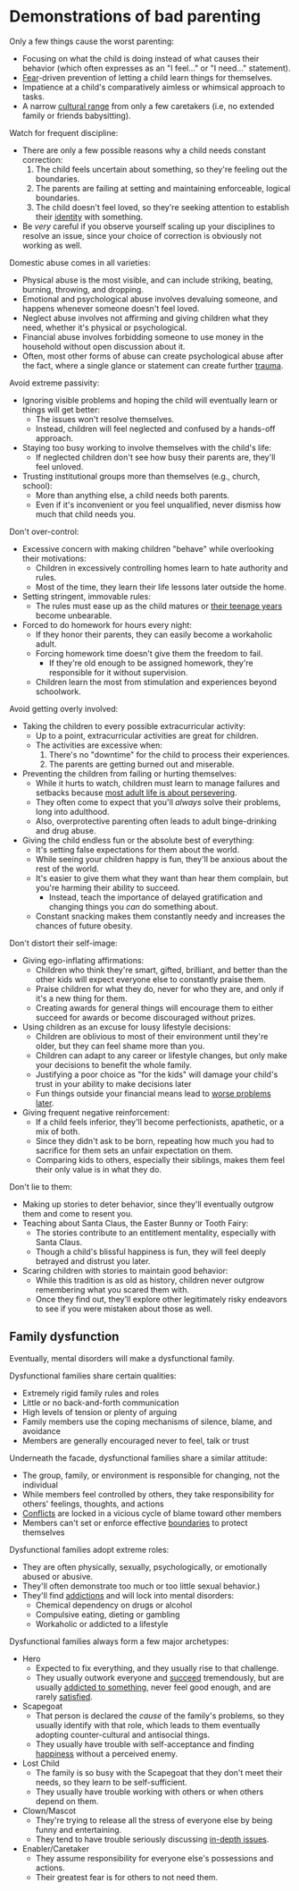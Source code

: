 
# Demonstrations of bad parenting

Only a few things cause the worst parenting:

- Focusing on what the child is doing instead of what causes their behavior (which often expresses as an "I feel..." or "I need..." statement).
- [Fear](mind-feelings-fear.md)-driven prevention of letting a child learn things for themselves.
- Impatience at a child's comparatively aimless or whimsical approach to tasks.
- A narrow [cultural range](people-culture.md) from only a few caretakers (i.e, no extended family or friends babysitting).

Watch for frequent discipline:

- There are only a few possible reasons why a child needs constant correction:
  1. The child feels uncertain about something, so they're feeling out the boundaries.
  2. The parents are failing at setting and maintaining enforceable, logical boundaries.
  3. The child doesn't feel loved, so they're seeking attention to establish their [identity](identity.md) with something.
- Be *very* careful if you observe yourself scaling up your disciplines to resolve an issue, since your choice of correction is obviously not working as well.

Domestic abuse comes in all varieties:

- Physical abuse is the most visible, and can include striking, beating, burning, throwing, and dropping.
- Emotional and psychological abuse involves devaluing someone, and happens whenever someone doesn't feel loved.
- Neglect abuse involves not affirming and giving children what they need, whether it's physical or psychological.
- Financial abuse involves forbidding someone to use money in the household without open discussion about it.
- Often, most other forms of abuse can create psychological abuse after the fact, where a single glance or statement can create further [trauma](hardship-ptsd.md).

Avoid extreme passivity:

- Ignoring visible problems and hoping the child will eventually learn or things will get better:
  - The issues won't resolve themselves.
  - Instead, children will feel neglected and confused by a hands-off approach.
- Staying too busy working to involve themselves with the child's life:
  - If neglected children don't see how busy their parents are, they'll feel unloved.
- Trusting institutional groups more than themselves (e.g., church, school):
  - More than anything else, a child needs both parents.
  - Even if it's inconvenient or you feel unqualified, never dismiss how much that child needs you.

Don't over-control:

- Excessive concern with making children "behave" while overlooking their motivations:
  - Children in excessively controlling homes learn to hate authority and rules.
  - Most of the time, they learn their life lessons later outside the home.
- Setting stringent, immovable rules:
  - The rules must ease up as the child matures or [their teenage years](parenting-3_teenagers.md) become unbearable.
- Forced to do homework for hours every night:
  - If they honor their parents, they can easily become a workaholic adult.
  - Forcing homework time doesn't give them the freedom to fail.
    - If they're old enough to be assigned homework, they're responsible for it without supervision.
  - Children learn the most from stimulation and experiences beyond schoolwork.

Avoid getting overly involved:

- Taking the children to every possible extracurricular activity:
  - Up to a point, extracurricular activities are great for children.
  - The activities are excessive when:
    1. There's no "downtime" for the child to process their experiences.
    2. The parents are getting burned out and miserable.
- Preventing the children from failing or hurting themselves:
  - While it hurts to watch, children must learn to manage failures and setbacks because [most adult life is about persevering](success-5_persevering.md).
  - They often come to expect that you'll *always* solve their problems, long into adulthood.
  - Also, overprotective parenting often leads to adult binge-drinking and drug abuse.
- Giving the child endless fun or the absolute best of everything:
  - It's setting false expectations for them about the world.
  - While seeing your children happy is fun, they'll be anxious about the rest of the world.
  - It's easier to give them what they want than hear them complain, but you're harming their ability to succeed.
    - Instead, teach the importance of delayed gratification and changing things you *can* do something about.
  - Constant snacking makes them constantly needy and increases the chances of future obesity.

Don't distort their self-image:

- Giving ego-inflating affirmations:
  - Children who think they're smart, gifted, brilliant, and better than the other kids will expect everyone else to constantly praise them.
  - Praise children for what they do, never for who they are, and only if it's a new thing for them.
  - Creating awards for general things will encourage them to either succeed for awards or become discouraged without prizes.
- Using children as an excuse for lousy lifestyle decisions:
  - Children are oblivious to most of their environment until they're older, but they can feel shame more than you.
  - Children can adapt to any career or lifestyle changes, but only make your decisions to benefit the whole family.
  - Justifying a poor choice as "for the kids" will damage your child's trust in your ability to make decisions later
  - Fun things outside your financial means lead to [worse problems later](money-2_debt.md).
- Giving frequent negative reinforcement:
  - If a child feels inferior, they'll become perfectionists, apathetic, or a mix of both.
  - Since they didn't ask to be born, repeating how much you had to sacrifice for them sets an unfair expectation on them.
  - Comparing kids to others, especially their siblings, makes them feel their only value is in what they do.

Don't lie to them:

- Making up stories to deter behavior, since they'll eventually outgrow them and come to resent you.
- Teaching about Santa Claus, the Easter Bunny or Tooth Fairy:
  - The stories contribute to an entitlement mentality, especially with Santa Claus.
  - Though a child's blissful happiness is fun, they will feel deeply betrayed and distrust you later.
- Scaring children with stories to maintain good behavior:
  - While this tradition is as old as history, children never outgrow remembering what you scared them with.
  - Once they find out, they'll explore other legitimately risky endeavors to see if you were mistaken about those as well.

## Family dysfunction

Eventually, mental disorders will make a dysfunctional family.

Dysfunctional families share certain qualities:

- Extremely rigid family rules and roles
- Little or no back-and-forth communication
- High levels of tension or plenty of arguing
- Family members use the coping mechanisms of silence, blame, and avoidance
- Members are generally encouraged never to feel, talk or trust

Underneath the facade, dysfunctional families share a similar attitude:

- The group, family, or environment is responsible for changing, not the individual
- While members feel controlled by others, they take responsibility for others' feelings, thoughts, and actions
- [Conflicts](people-conflicts.md) are locked in a vicious cycle of blame toward other members
- Members can't set or enforce effective [boundaries](people-3_respect.md) to protect themselves

Dysfunctional families adopt extreme roles:

- They are often physically, sexually, psychologically, or emotionally abused or abusive.
- They'll often demonstrate too much or too little sexual behavior.)
- They'll find [addictions](addiction.md) and will lock into mental disorders:
  - Chemical dependency on drugs or alcohol
  - Compulsive eating, dieting or gambling
  - Workaholic or addicted to a lifestyle

Dysfunctional families always form a few major archetypes:

- Hero
  - Expected to fix everything, and they usually rise to that challenge.
  - They usually outwork everyone and [succeed](success-1_why.md) tremendously, but are usually [addicted to something](addiction-substances.md), never feel good enough, and are rarely [satisfied](mind-feelings-happiness.md).
- Scapegoat
  - That person is declared the *cause* of the family's problems, so they usually identify with that role, which leads to them eventually adopting counter-cultural and antisocial things.
  - They usually have trouble with self-acceptance and finding [happiness](mind-feelings-happiness.md) without a perceived enemy.
- Lost Child
  - The family is so busy with the Scapegoat that they don't meet their needs, so they learn to be self-sufficient.
  - They usually have trouble working with others or when others depend on them.
- Clown/Mascot
  - They're trying to release all the stress of everyone else by being funny and entertaining.
  - They tend to have trouble seriously discussing [in-depth issues](people-conflicts.md).
- Enabler/Caretaker
  - They assume responsibility for everyone else's possessions and actions.
  - Their greatest fear is for others to not need them.
